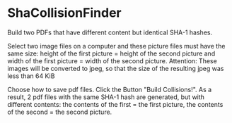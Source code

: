 # ShaCollisionFinder
Build two PDFs that have different content but identical SHA-1 hashes. 

Select two image files on a computer and these picture files must have the same size: height of the first picture = height of the second picture and width of the first picture = width of the second picture. 
Attention: These images will be converted to jpeg, so that the size of the resulting jpeg was less than 64 KiB

Choose how to save pdf files.
Click the Button "Build Collisions!". As a result, 2 pdf files with the same SHA-1 hash are generated, but with different contents: the contents of the first = the first picture, the contents of the second = the second picture.
